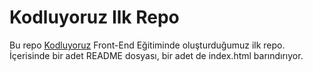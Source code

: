 # Kodluyoruz Ilk Repo
<p>Bu repo <a href="https://kodluyoruz.org/tr/kodluyoruz/">Kodluyoruz</a> Front-End Eğitiminde oluşturduğumuz ilk repo. İçerisinde bir adet README dosyası, bir adet de index.html barındırıyor.</p>
